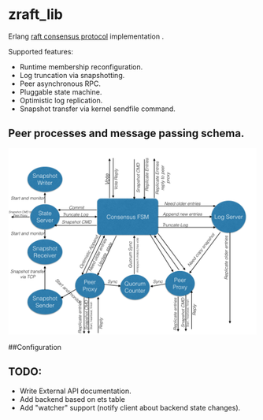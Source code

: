 # zraft_lib

Erlang [raft consensus protocol](https://ramcloud.stanford.edu/wiki/download/attachments/11370504/raft.pdf) implementation .

Supported features:
- Runtime membership reconfiguration.
- Log truncation via snapshotting.
- Peer asynchronous RPC.
- Pluggable state machine.
- Optimistic log replication.
- Snapshot transfer via kernel sendfile command.

## Peer processes and message passing schema.
![schema](docs/img/schema.png?raw=true)

##Configuration


## TODO:
- Write External API documentation.
- Add backend based on ets table
- Add "watcher" support (notify client about backend state changes).


